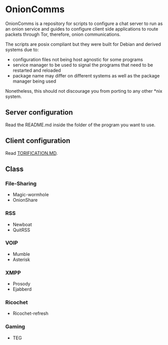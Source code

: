 # OnionComms

OnionComms is a repository for scripts to configure a chat server to run as an onion service and guides to configure client side applications to route packets through Tor, therefore, onion communications.

The scripts are posix compliant but they were built for Debian and derived systems due to:
- configuration files not being host agnostic for some programs
- service manager to be used to signal the programs that need to be restarted and reloaded
- package name may differ on different systems as well as the package manager being used

Nonetheless, this should not discourage you from porting to any other *nix system.

## Server configuration

Read the README.md inside the folder of the program you want to use.

## Client configuration

Read [TORIFICATION.MD](https://github.com/nyxnor/onioncomms/blob/main/TORIFICATION.md).

## Class

### File-Sharing

* Magic-wormhole
* OnionShare

### RSS

* Newboat
* QuitRSS

### VOIP

* Mumble
* Asterisk

### XMPP

* Prosody
* Ejabberd

### Ricochet

* Ricochet-refresh

### Gaming

* TEG